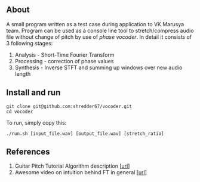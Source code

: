 ## About

A small program written as a test case during application to VK Marusya team. Program can be used as a console line tool to stretch/compress audio file without change of pitch by use of _phase vocoder_. In detail it consists of 3 following stages:

1. Analysis - Short-Time Fourier Transform
2. Processing - correction of phase values
3. Synthesis - Inverse STFT and summing up windows over new audio length

## Install and run

```
git clone git@github.com:shredder67/vocoder.git
cd vocoder
```

To run, simply copy this:

```
./run.sh [input_file.wav] [output_file.wav] [stretch_ratio]
```

## References

1. Guitar Pitch Tutorial Algorithm description [[url](https://www.guitarpitchshifter.com/algorithm.html)]
2. Awesome video on intuition behind FT in general [[url](https://www.youtube.com/watch?v=KxRmbtJWUzI)]
